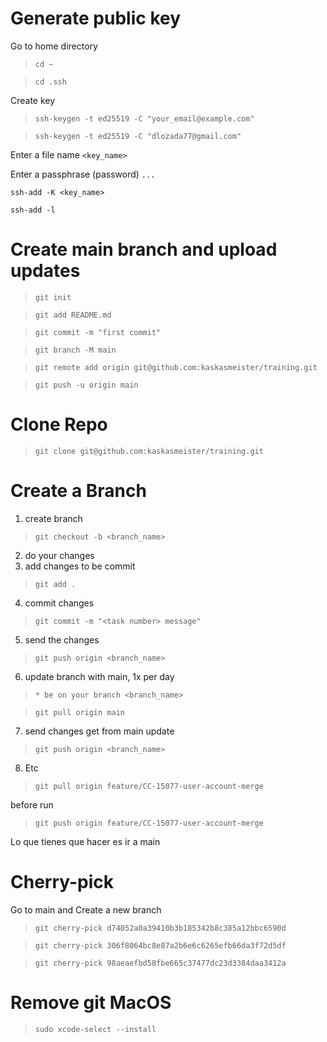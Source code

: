 # Generate public key 
 
Go to home directory

>`cd ~`

>`cd .ssh`

Create key

>`ssh-keygen -t ed25519 -C "your_email@example.com"`

>`ssh-keygen -t ed25519 -C "dlozada77@gmail.com"`

Enter a file name `<key_name>`

Enter a passphrase (password) `...`

`ssh-add -K <key_name>`

`ssh-add -l`

# Create main branch and upload updates

>`git init`

>`git add README.md`

>`git commit -m "first commit"`

>`git branch -M main`

>`git remote add origin git@github.com:kaskasmeister/training.git`

>`git push -u origin main`

# Clone Repo

>`git clone git@github.com:kaskasmeister/training.git`

# Create a Branch

1. create branch

>`git checkout -b <branch_name>`

2. do your changes
3. add changes to be commit

>`git add .`

4. commit changes

>`git commit -m "<task number> message"`

5. send the changes

>`git push origin <branch_name>`

6. update branch with main, 1x per day

>`* be on your branch <branch_name>`

>`git pull origin main`

7. send changes get from main update

>`git push origin <branch_name>`

8. Etc

> `git pull origin feature/CC-15077-user-account-merge`
 
  before run 
  
> `git push origin feature/CC-15077-user-account-merge`

Lo que tienes que hacer es ir a main





# Cherry-pick
Go to main and Create a new branch

>`git cherry-pick d74052a0a39410b3b185342b8c385a12bbc6590d`

>`git cherry-pick 306f8064bc8e87a2b6e6c6265efb66da3f72d5df`

>`git cherry-pick 98aeaefbd58fbe665c37477dc23d3384daa3412a`

# Remove git MacOS

> `sudo xcode-select --install`